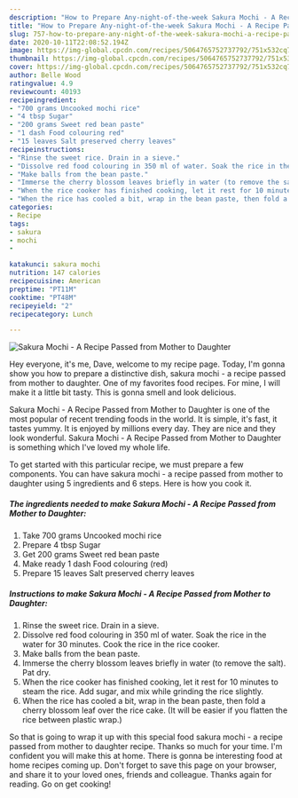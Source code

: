 ```yaml
---
description: "How to Prepare Any-night-of-the-week Sakura Mochi - A Recipe Passed from Mother to Daughter"
title: "How to Prepare Any-night-of-the-week Sakura Mochi - A Recipe Passed from Mother to Daughter"
slug: 757-how-to-prepare-any-night-of-the-week-sakura-mochi-a-recipe-passed-from-mother-to-daughter
date: 2020-10-11T22:08:52.194Z
image: https://img-global.cpcdn.com/recipes/5064765752737792/751x532cq70/sakura-mochi-a-recipe-passed-from-mother-to-daughter-recipe-main-photo.jpg
thumbnail: https://img-global.cpcdn.com/recipes/5064765752737792/751x532cq70/sakura-mochi-a-recipe-passed-from-mother-to-daughter-recipe-main-photo.jpg
cover: https://img-global.cpcdn.com/recipes/5064765752737792/751x532cq70/sakura-mochi-a-recipe-passed-from-mother-to-daughter-recipe-main-photo.jpg
author: Belle Wood
ratingvalue: 4.9
reviewcount: 40193
recipeingredient:
- "700 grams Uncooked mochi rice"
- "4 tbsp Sugar"
- "200 grams Sweet red bean paste"
- "1 dash Food colouring red"
- "15 leaves Salt preserved cherry leaves"
recipeinstructions:
- "Rinse the sweet rice. Drain in a sieve."
- "Dissolve red food colouring in 350 ml of water. Soak the rice in the water for 30 minutes. Cook the rice in the rice cooker."
- "Make balls from the bean paste."
- "Immerse the cherry blossom leaves briefly in water (to remove the salt). Pat dry."
- "When the rice cooker has finished cooking, let it rest for 10 minutes to steam the rice. Add sugar, and mix while grinding the rice slightly."
- "When the rice has cooled a bit, wrap in the bean paste, then fold a cherry blossom leaf over the rice cake. (It will be easier if you flatten the rice between plastic wrap.)"
categories:
- Recipe
tags:
- sakura
- mochi
- 

katakunci: sakura mochi  
nutrition: 147 calories
recipecuisine: American
preptime: "PT11M"
cooktime: "PT48M"
recipeyield: "2"
recipecategory: Lunch

---
```



![Sakura Mochi - A Recipe Passed from Mother to Daughter](https://img-global.cpcdn.com/recipes/5064765752737792/751x532cq70/sakura-mochi-a-recipe-passed-from-mother-to-daughter-recipe-main-photo.jpg)

Hey everyone, it's me, Dave, welcome to my recipe page. Today, I'm gonna show you how to prepare a distinctive dish, sakura mochi - a recipe passed from mother to daughter. One of my favorites food recipes. For mine, I will make it a little bit tasty. This is gonna smell and look delicious.

Sakura Mochi - A Recipe Passed from Mother to Daughter is one of the most popular of recent trending foods in the world. It is simple, it's fast, it tastes yummy. It is enjoyed by millions every day. They are nice and they look wonderful. Sakura Mochi - A Recipe Passed from Mother to Daughter is something which I've loved my whole life.




To get started with this particular recipe, we must prepare a few components. You can have sakura mochi - a recipe passed from mother to daughter using 5 ingredients and 6 steps. Here is how you cook it.

<!--inarticleads1-->

##### The ingredients needed to make Sakura Mochi - A Recipe Passed from Mother to Daughter:

1. Take 700 grams Uncooked mochi rice
1. Prepare 4 tbsp Sugar
1. Get 200 grams Sweet red bean paste
1. Make ready 1 dash Food colouring (red)
1. Prepare 15 leaves Salt preserved cherry leaves




<!--inarticleads2-->

##### Instructions to make Sakura Mochi - A Recipe Passed from Mother to Daughter:

1. Rinse the sweet rice. Drain in a sieve.
1. Dissolve red food colouring in 350 ml of water. Soak the rice in the water for 30 minutes. Cook the rice in the rice cooker.
1. Make balls from the bean paste.
1. Immerse the cherry blossom leaves briefly in water (to remove the salt). Pat dry.
1. When the rice cooker has finished cooking, let it rest for 10 minutes to steam the rice. Add sugar, and mix while grinding the rice slightly.
1. When the rice has cooled a bit, wrap in the bean paste, then fold a cherry blossom leaf over the rice cake. (It will be easier if you flatten the rice between plastic wrap.)




So that is going to wrap it up with this special food sakura mochi - a recipe passed from mother to daughter recipe. Thanks so much for your time. I'm confident you will make this at home. There is gonna be interesting food at home recipes coming up. Don't forget to save this page on your browser, and share it to your loved ones, friends and colleague. Thanks again for reading. Go on get cooking!
